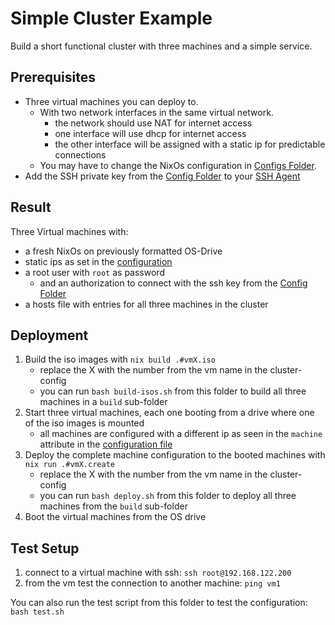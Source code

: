 # Simple Cluster Example

Build a short functional cluster with three machines and a simple service.

## Prerequisites

- Three virtual machines you can deploy to.
  - With two network interfaces in the same virtual network.
    - the network should use NAT for internet access
    - one interface will use dhcp for internet access
    - the other interface will be assigned with a static ip for predictable connections
  - You may have to change the NixOs configuration in [Configs Folder](../00-exampleConfigs/).
- Add the SSH private key from the [Config Folder](../00-exampleConfigs/secrets/sshKey) to your [SSH Agent](https://docs.github.com/en/authentication/connecting-to-github-with-ssh/generating-a-new-ssh-key-and-adding-it-to-the-ssh-agent#adding-your-ssh-key-to-the-ssh-agent)

## Result

Three Virtual machines with:
- a fresh NixOs on previously formatted OS-Drive
- static ips as set in the [configuration](../00-exampleConfigs/default.nix)
- a root user with `root` as password
  - and an authorization to connect with the ssh key from the [Config Folder](../00-exampleConfigs/secrets)
- a hosts file with entries for all three machines in the cluster

## Deployment

1. Build the iso images with ``nix build .#vmX.iso``
   - replace the X with the number from the vm name in the cluster-config
   - you can run ``bash build-isos.sh`` from this folder to build all three machines in a `build` sub-folder
2. Start three virtual machines, each one booting from a drive where one of the iso images is mounted
   - all machines are configured with a different ip as seen in the ``machine`` attribute in the [configuration file](../00-exampleConfigs/default.nix)
3. Deploy the complete machine configuration to the booted machines with ``nix run .#vmX.create``
   - replace the X with the number from the vm name in the cluster-config
   - you can run ``bash deploy.sh`` from this folder to deploy all three machines from the `build` sub-folder
4. Boot the virtual machines from the OS drive

## Test Setup

1. connect to a virtual machine with ssh: ``ssh root@192.168.122.200``
2. from the vm test the connection to another machine: ``ping vm1``

You can also run the test script from this folder to test the configuration: ``bash test.sh``